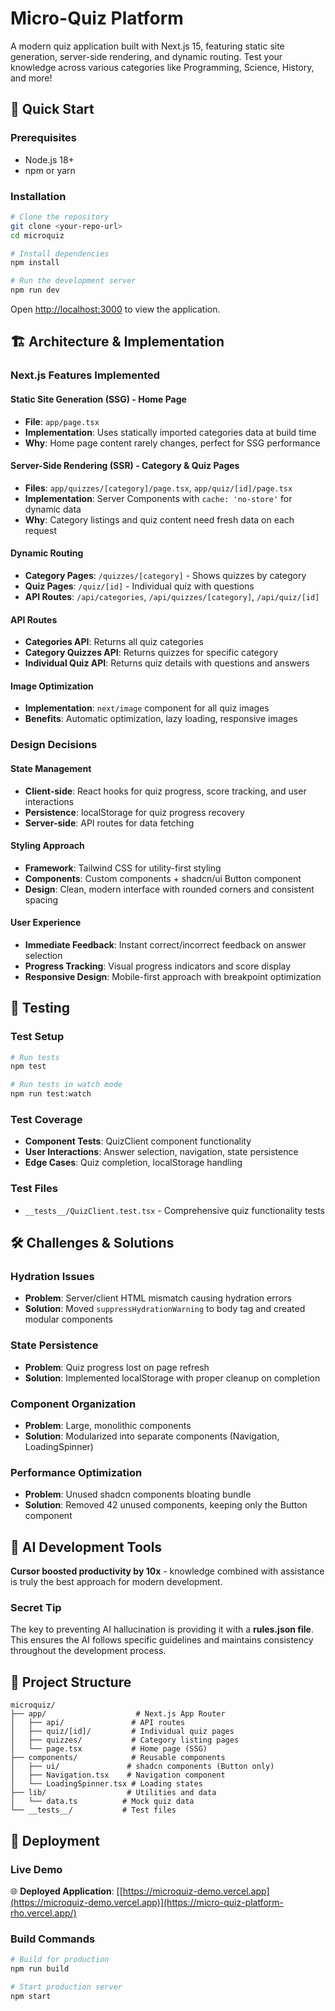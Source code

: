 # Micro-Quiz Platform

A modern quiz application built with Next.js 15, featuring static site generation, server-side rendering, and dynamic routing. Test your knowledge across various categories like Programming, Science, History, and more!

## 🚀 Quick Start

### Prerequisites
- Node.js 18+ 
- npm or yarn

### Installation
```bash
# Clone the repository
git clone <your-repo-url>
cd microquiz

# Install dependencies
npm install

# Run the development server
npm run dev
```

Open [http://localhost:3000](http://localhost:3000) to view the application.

## 🏗️ Architecture & Implementation

### Next.js Features Implemented

#### **Static Site Generation (SSG) - Home Page**
- **File**: `app/page.tsx`
- **Implementation**: Uses statically imported categories data at build time
- **Why**: Home page content rarely changes, perfect for SSG performance

#### **Server-Side Rendering (SSR) - Category & Quiz Pages**
- **Files**: `app/quizzes/[category]/page.tsx`, `app/quiz/[id]/page.tsx`
- **Implementation**: Server Components with `cache: 'no-store'` for dynamic data
- **Why**: Category listings and quiz content need fresh data on each request

#### **Dynamic Routing**
- **Category Pages**: `/quizzes/[category]` - Shows quizzes by category
- **Quiz Pages**: `/quiz/[id]` - Individual quiz with questions
- **API Routes**: `/api/categories`, `/api/quizzes/[category]`, `/api/quiz/[id]`

#### **API Routes**
- **Categories API**: Returns all quiz categories
- **Category Quizzes API**: Returns quizzes for specific category
- **Individual Quiz API**: Returns quiz details with questions and answers

#### **Image Optimization**
- **Implementation**: `next/image` component for all quiz images
- **Benefits**: Automatic optimization, lazy loading, responsive images

### Design Decisions

#### **State Management**
- **Client-side**: React hooks for quiz progress, score tracking, and user interactions
- **Persistence**: localStorage for quiz progress recovery
- **Server-side**: API routes for data fetching

#### **Styling Approach**
- **Framework**: Tailwind CSS for utility-first styling
- **Components**: Custom components + shadcn/ui Button component
- **Design**: Clean, modern interface with rounded corners and consistent spacing

#### **User Experience**
- **Immediate Feedback**: Instant correct/incorrect feedback on answer selection
- **Progress Tracking**: Visual progress indicators and score display
- **Responsive Design**: Mobile-first approach with breakpoint optimization

## 🧪 Testing

### Test Setup
```bash
# Run tests
npm test

# Run tests in watch mode
npm run test:watch
```

### Test Coverage
- **Component Tests**: QuizClient component functionality
- **User Interactions**: Answer selection, navigation, state persistence
- **Edge Cases**: Quiz completion, localStorage handling

### Test Files
- `__tests__/QuizClient.test.tsx` - Comprehensive quiz functionality tests

## 🛠️ Challenges & Solutions

### **Hydration Issues**
- **Problem**: Server/client HTML mismatch causing hydration errors
- **Solution**: Moved `suppressHydrationWarning` to body tag and created modular components

### **State Persistence**
- **Problem**: Quiz progress lost on page refresh
- **Solution**: Implemented localStorage with proper cleanup on completion

### **Component Organization**
- **Problem**: Large, monolithic components
- **Solution**: Modularized into separate components (Navigation, LoadingSpinner)

### **Performance Optimization**
- **Problem**: Unused shadcn components bloating bundle
- **Solution**: Removed 42 unused components, keeping only the Button component

## 🤖 AI Development Tools

**Cursor boosted productivity by 10x** - knowledge combined with assistance is truly the best approach for modern development.

### **Secret Tip**
The key to preventing AI hallucination is providing it with a **rules.json file**. This ensures the AI follows specific guidelines and maintains consistency throughout the development process.


## 📁 Project Structure

```
microquiz/
├── app/                    # Next.js App Router
│   ├── api/               # API routes
│   ├── quiz/[id]/         # Individual quiz pages
│   ├── quizzes/           # Category listing pages
│   └── page.tsx           # Home page (SSG)
├── components/            # Reusable components
│   ├── ui/               # shadcn components (Button only)
│   ├── Navigation.tsx    # Navigation component
│   └── LoadingSpinner.tsx # Loading states
├── lib/                  # Utilities and data
│   └── data.ts          # Mock quiz data
└── __tests__/           # Test files
```

## 🚀 Deployment

### Live Demo
🌐 **Deployed Application**: [[https://microquiz-demo.vercel.app](https://microquiz-demo.vercel.app)](https://micro-quiz-platform-rho.vercel.app/)

### Build Commands
```bash
# Build for production
npm run build

# Start production server
npm start
```







